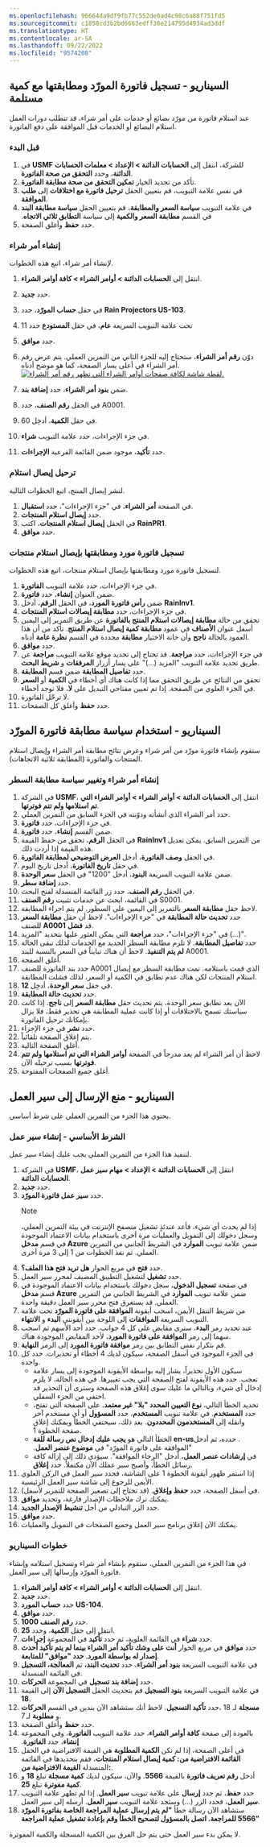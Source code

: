 ```yaml
---
ms.openlocfilehash: 96664da9df9fb77c552de0ad4c98c6a88f751fd5
ms.sourcegitcommit: c1858cd3b2bd6663edff36e214795d4934ad3ddf
ms.translationtype: HT
ms.contentlocale: ar-SA
ms.lasthandoff: 09/22/2022
ms.locfileid: "9574208"
---
```

## <a name="scenario---record-a-vendor-invoice-and-match-it-against-a-received-quantity"></a>السيناريو - تسجيل فاتورة المورّد ومطابقتها مع كمية مستلمة

عند استلام فاتورة من مورّد بضائع أو خدمات على أمر شراء، قد تتطلب دورات العمل استلام البضائع أو الخدمات قبل الموافقة على دفع الفاتورة.
 
### <a name="before-you-begin"></a>قبل البدء 

1. في **USMF** للشركة، انتقل إلى **الحسابات الدائنة > الإعداد > معلمات الحسابات الدائنة**، وحدد **التحقق من صحة الفاتورة**.
2. تأكد من تحديد الخيار **تمكين التحقق من صحة مطابقة الفاتورة**.
3. في نفس علامة التبويب، قم بتعيين الحقل **ترحيل فاتورة مع اختلافات** إلى **طلب الموافقة**.
4. في علامة التبويب **سياسة السعر والمطابقة**، قم بتعيين الحقل **سياسة مطابقة البند**‬‏‫ في القسم **مطابقة السعر والكمية** إلى سياسة **التطابق ثلاثي الاتجاه**. 
5. حدد **حفظ** وأغلق الصفحة.

### <a name="create-a-purchase-order"></a>إنشاء أمر شراء 
لإنشاء أمر شراء، اتبع هذه الخطوات.

1.  انتقل إلى **الحسابات الدائنة > أوامر الشراء > كافة أوامر الشراء**.
2.  حدد **جديد**.
4.  في حقل **حساب المورّد**، حدد **Rain Projectors US-103**.
5.  تحت علامة التبويب السريعة **عام**، في حقل **المستودع** حدد 11
6.  حدد **موافق**.
7.  دوّن **رقم أمر الشراء**، ستحتاج إليه للجزء الثاني من التمرين العملي. يتم عرض رقم أمر الشراء في أعلى يسار الصفحة، كما هو موضح أدناه.
        [![لقطة شاشة لكافة صفحات أوامر الشراء التي تظهر رقم أمر الشراء.](../media/po-number.png)](../media/po-number.png#lightbox)



8.  ضمن **بنود أمر الشراء**، حدد **إضافة بند**.
9.  في الحقل **رقم الصنف**، حدد A0001.
10. في حقل **الكمية**، أدخِل 60.
11. في جزء الإجراءات، حدد علامة التبويب **شراء**.
12. حدد **تأكيد**، موجود ضمن القائمة الفرعية **الإجراءات**.


### <a name="post-a-product-receipt"></a>ترحيل إيصال استلام 
لنشر إيصال المنتج، اتبع الخطوات التالية.

1.  في الصفحة **أمر الشراء**، في "جزء الإجراءات"، حدد **استقبال**.
2.  حدد **إيصال استلام المنتجات**.
3.  في الحقل **إيصال استلام المنتجات**، اكتب **RainPR1**.
4.  حدد **موافق**.


### <a name="record-and-match-a-vendor-invoice-to-a-product-receipt"></a>تسجيل فاتورة مورد ومطابقتها بإيصال استلام منتجات 
لتسجيل فاتورة مورد ومطابقتها بإيصال استلام منتجات، اتبع هذه الخطوات.
 
1.  في جزء الإجراءات، حدد علامة التبويب **الفاتورة**.
2.  ضمن العنوان **إنشاء**، حدد **فاتورة**.
3.  ضمن **رأس فاتورة المورد**، في الحقل **الرقم**، أدخل **RainInv1**.
4.  في جزء الإجراءات‬، حدد **مطابقة إيصالات استلام المنتجات**.
9.  تحقق من حالة **مطابقة إيصالات استلام المنتج بالفاتورة** عن طريق التمرير إلى اليمين أسفل عنوان **الأصناف** في عمود **مطابقة كمية إيصال استلام المنتج**. تأكد من أن هذا العمود بالحالة **ناجح** وأن خانة الاختيار **مطابقة** محددة في القسم **نظرة عامة** أدناه. 
10. حدد **موافق**.
11. في جزء الإجراءات، حدد **مراجعة**. قد تحتاج إلى تحديد موقع علامة التبويب **مراجعة** عن طريق تحديد علامة التبويب "المزيد (...)" على يسار أزرار **المرفقات** و **شريط البحث**. 
12. حدد **تفاصيل المطابقة** ضمن قسم **المطابقة**.
9.  تحقق من النتائج عن طريق التحقق مما إذا كانت هناك أي أخطاء في **الكمية** أو **السعر** في الجزء العلوي من الصفحة. إذا تم تعيين مفتاحي التبديل على **لا**، فلا توجد أخطاء. 
10. لا ترحّل الفاتورة.
11. حدد **حفظ** وأغلق كل الصفحات.


## <a name="scenario---use-the-vendor-invoice-matching-policy"></a>السيناريو - استخدام سياسة مطابقة فاتورة المورّد
ستقوم بإنشاء فاتورة مورّد من أمر شراء وعرض نتائج مطابقة أمر الشراء وإيصال استلام المنتجات والفاتورة (المطابقة ثلاثية الاتجاهات).

### <a name="create-a-purchase-order-and-change-the-line-matching-policy"></a>إنشاء أمر شراء وتغيير سياسة مطابقة السطر 

1.  في الشركة **USMF**، انتقل إلى **الحسابات الدائنة > أوامر الشراء > أوامر الشراء التي تم استلامها ولم تتم فوترتها**.
2.  حدد أمر الشراء الذي أنشأته ودوّنته في الجزء السابق من التمرين العملي.
3.  في جزء الإجراءات، حدد **فاتورة**.
4.  ضمن القسم **إنشاء**، حدد **فاتورة**.
5.  في الحقل **الرقم**، تحقق من حفظ القيمة **RainInv1** من التمرين السابق. يمكن تعديل هذه القيمة إذا أردت ذلك.
6.  في الحقل **وصف الفاتورة**، أدخل **العرض التوضيحي لمطابقة الفاتورة**.
7.  في حقل **تاريخ الفاتورة**، أدخل تاريخ اليوم. 
8.  ضمن علامة التبويب السريعة **البنود**، أدخل "1200" في الحقل **سعر الوحدة**.
9.  حدد **إضافة سطر**.
10. في الحقل **رقم الصنف**، حدد زر القائمة المنسدلة لفتح البحث.
11. في القائمة، ابحث عن خدمات تثبيت **رقم الصنف** S0001.
12. لاحظ حقل **مطابقة السعر** بالتمرير إلى اليمين على السطور. لم يتم اجراء المطابقة.
13. حدد **تحديث حالة المطابقة** في "جزء الإجراءات". لاحظ أن حقل **مطابقة السعر** للصنف **A0001** قد **فشل**.
14. في "جزء الإجراءات"، حدد **مراجعة** التي يمكن العثور عليها بتحديد "المزيد (...)".
15. حدد **تفاصيل المطابقة**. لا تلزم مطابقة السطر الجديد مع الخدمات لذلك تبقى الحالة **لم يتم التنفيذ**. لاحظ أن هناك تبايناً في السعر بالنسبة للبند A0001.
16. أغلق الصفحة. 
17. حدد بند الفاتورة للصنف A0001 الذي قمت باستلامه. تمت مطابقة السطر مع إيصال استلام المنتجات لكن هناك عدم تطابق في الكمية أو السعر، لذلك فشلت المطابقة.
18. في حقل **سعر الوحدة**، أدخِل **12**. 
19. حدد **تحديث حالة المطابقة**. 
20. الآن بعد تطابق سعر الوحدة، يتم تحديث حقل **مطابقة السعر** إلى **ناجح**. إذا كانت سياستك تسمح بالاختلافات أو إذا كانت عملية المطابقة هي تحذير فقط، فلا يزال بإمكانك ترحيل الفاتورة.
21. حدد **نشر** في جزء الإجراء.
22. يتم إغلاق الصفحة تلقائياً.
23. أغلق الصفحة التالية.
24. لاحظ أن أمر الشراء لم يعد مدرجاً في الصفحة **أوامر الشراء التي تم استلامها ولم تتم فوترتها** بسبب ترحيله الآن.
25. أغلق جميع الصفحات المفتوحة.

## <a name="scenario---prohibit-submission-to-a-workflow"></a>السيناريو - منع الإرسال إلى سير العمل
يحتوي هذا الجزء من التمرين العملي على شرط أساسي.

### <a name="prerequisite---create-a-workflow"></a>الشرط الأساسي - إنشاء سير عمل
لتنفيذ هذا الجزء من التمرين العملي يجب عليك إنشاء سير عمل.

1.  في الشركة **USMF**، انتقل إلى **الحسابات الدائنة > الإعداد > مهام سير عمل الحسابات الدائنة**.
2.  حدد **جديد‏‎**.
3.  حدد **سير عمل فاتورة المورّد**.
    > [!NOTE]
    > إذا لم يحدث أي شيء، فأعد عندئذٍ تشغيل متصفح الإنترنت في بيئة التمرين العملي، وسجل دخولك إلى التمويل والعمليات مرة أخرى باستخدام بيانات الاعتماد الموجودة في قسم **مدخل Azure** ضمن علامة تبويب **الموارد** في الشريط الجانبي من التمرين العملي. ثم نفذ الخطوات من 1 إلى 3 مرة أخرى.
4.  حدد **فتح** في مربع الحوار **هل تريد فتح هذا الملف؟**.
5.  حدد **تشغيل** لتشغيل التطبيق المضيف لمحرر سير العمل.
6.  في صفحة **تسجيل الدخول**، سجل دخولك باستخدام بيانات الاعتماد الموجودة في قسم **مدخل Azure** ضمن علامة تبويب **الموارد** في الشريط الجانبي من التمرين العملي. قد يستغرق فتح محرر سير العمل دقيقة واحدة.
7.  من شريط التنقل الأيمن، اسحب أيقونة **الموافقة على فاتورة المورّد** تحت علامة التبويب السريعة **الموافقات** إلى اللوحة بين أيقونتي **البدء** و **الانتهاء**.
8.  عند تحديد رمز **البدء**، سترى مقابض على كل 4 جوانب. حدد أحد الأسهم ثم اسحب سهما إلى رمز **الموافقة على فاتورة المورد**، لأحد المقابض الموجودة هناك.
9.  قم بتكرار نفس التطابق بين رمز **موافقة فاتورة المورد** إلى الرمز **النهاية**. 
10. في الجزء الموجود في أسفل الصفحة، سيكون لديك 4 أخطاء أو تحذيرات. حدد كل واحدة.
    - سيكون الأول تحذيراً، يشار إليه بواسطة الأيقونة الموجودة إلى يسار علامة تعجب. حدد هذه الأيقونة لفتح الصفحة التي يجب تغييرها. في هذه الحالة، لا يلزم إدخال أي شيء، وبالتالي ما عليك سوى إغلاق هذه الصفحة وسترى أن التحذير قد اختفى من الجزء السفلي. 
    - تحديد الخطأ التالي، **نوع التعيين المحدد "بلا" غير معتمد**. على الصفحة التي تفتح، حدد **المستخدم**. في علامة تبويب **المستخدم**، حدد **المسؤول** أو أي مستخدم آخر وانقله إلى **المستخدمون المحددون**. بعد ذلك، سيختفي الخطأ ويمكنك إغلاق صفحة الخطوة 1. 
    - الخطأ التالي هو **يجب عليك إدخال نص رسالة للغة en-us‬‏‫**. حدده، ثم أدخل "الموافقة على فاتورة المورّد" في **موضوع عنصر العمل**. 
    - في **إرشادات عنصر العمل**، أدخل "الرجاء الموافقة". سيؤدي ذلك إلى إزالة كافة رسائل الخطأ، وأصبح سير عملك الآن مكتملاً. حدد **إغلاق**.
11. إذا استمر ظهور أيقونة الخطوة 1 على الشاشة، فحدد سير العمل في الركن العلوي الأيمن للرجوع إلى شاشة سير العمل الرئيسية.
12. في أسفل الصفحة، حدد **حفظ وإغلاق**. (قد تحتاج إلى تصغير الصفحة للتمرير لأسفل).
13. يمكنك ترك ملاحظات الإصدار فارغة، وتحديد **موافق**. 
14. حدد الزر التبادلي من أجل **تنشيط الإصدار الجديد**. 
15. حدد **موافق**.
16. يمكنك الآن إغلاق برنامج سير العمل وجميع الصفحات في التمويل والعمليات.



### <a name="scenario-steps"></a>خطوات السيناريو

في هذا الجزء من التمرين العملي، ستقوم بإنشاء أمر شراء وتسجيل استلامه وإنشاء فاتورة المورّد وإرسالها إلى سير العمل.

1. انتقل إلى **الحسابات الدائنة > أوامر الشراء > كافة أوامر الشراء**.
1. حدد **جديد‎**.
2. حدد **حساب المورد** **US-104**.
3. حدد **موافق**.
4. حدد **رقم الصنف 1000**.
5. انتقل إلى حقل **الكمية**، وحدد **25**.
6. حدد **شراء** في القائمة العلوية، ثم حدد **تأكيد** في المجموعة **إجراءات**.
12. حدد **موافق** في مربع الحوار **أنت على وشك تأكيد أمر الشراء بينما لم يتم تأكيد أحدث إصدار له بواسطة المورد. حدد "موافق" للمتابعة**.
7. في علامة التبويب السريعة **بنود أمر الشراء**، حدد **تحديث البند،** ثم **المعالجة، التسجيل** في القائمة المنسدلة.
8. حدد **إضافة بند تسجيل** في المجموعة **الحركات**.
9. في علامة التبويب السريعة **بنود التسجيل** قم بتحديث الحقل **التسجيل الآن** إلى القيمة **18**.
10. حدد **تأكيد التسجيل**. لاحظ أنك ستشاهد الآن بندين في القسم **الحركات‏‎**، **مسجلة** لـ 18 و **مطلوبة** لـ 7. 
11. حدد **حفظ** وأغلق الصفحة. 
12. بالعودة إلى صفحة **كافة أوامر الشراء‬‏‫**، حدد علامة التبويب **الفاتورة**، وفي المجموعة **إنشاء**، حدد **الفاتورة**.
13. في أعلى الصفحة، إذا لم تكن **الكمية المطلوبة** هي القيمة الافتراضية في الحقل **القائمة الافتراضية من: كمية إيصال استلام المنتجات**، فقم بتحديدها في القائمة المنسدلة **القيمة الافتراضية من:**. 
14. أدخل **رقم تعريف فاتورة** بالقيمة **5566**. والآن، سيكون لديك **كمية مسجلة** تبلغ **18** و **كمية مفوترة** تبلغ **25**.
15. حدد **حفظ**، ثم حدد **إرسال** على علامة تبويب **سير العمل**. إذا لم تظهر علامة التبويب **سير العمل**، فحدد الزر (...) وستجد علامة التبويب **سير العمل**. أرسله إلى سير العمل. 
16. ستشاهد الآن رسالة خطأ **"لم يتم إرسال عملية المراجعة الخاصة بفاتورة المورّد 5566 للمراجعة. اتصل بالمسؤول لتصحيح الخطأ وقم بإعادة تشغيل عملية المراجعة"**

لا يمكن بدء سير العمل حتى يتم حل الفرق بين الكمية المسجلة والكمية المفوترة. 
